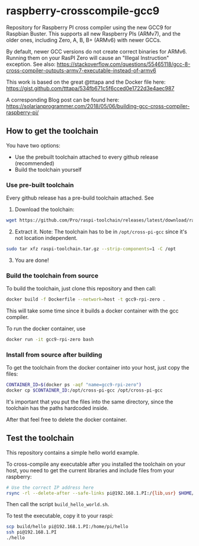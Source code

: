 # raspberry-crosscompile-gcc9

Repository for Raspberry PI cross compiler using the new GCC9 for Raspbian Buster.
This supports all new Raspberry PIs (ARMv7), and the older ones, including Zero, A, B, B+ (ARMv6) with newer GCCs.

By default, newer GCC versions do not create correct binaries for ARMv6.
Running them on your RasPI Zero will cause an "Illegal Instruction" exception.
See also:
https://stackoverflow.com/questions/55465118/gcc-8-cross-compiler-outputs-armv7-executable-instead-of-armv6

This work is based on the great @tttapa and the Docker file here:
https://gist.github.com/tttapa/534fb671c5f6cced0e1722d3e4aec987

A corresponding Blog post can be found here:
https://solarianprogrammer.com/2018/05/06/building-gcc-cross-compiler-raspberry-pi/

## How to get the toolchain

You have two options:

- Use the prebuilt toolchain attached to every github release (recommended)
- Build the toolchain yourself

### Use pre-built toolchain

Every github release has a pre-build toolchain attached.
See

1. Download the toolchain:
```bash
wget https://github.com/Pro/raspi-toolchain/releases/latest/download/raspi-toolchain.tar.gz
```
2. Extract it. Note: The toolchain has to be in `/opt/cross-pi-gcc` since it's not location independent.
```bash
sudo tar xfz raspi-toolchain.tar.gz --strip-components=1 -C /opt
```
3. You are done!

### Build the toolchain from source

To build the toolchain, just clone this repository and then call:

```bash
docker build -f Dockerfile --network=host -t gcc9-rpi-zero .
```

This will take some time since it builds a docker container with the gcc compiler.

To run the docker container, use

```bash
docker run -it gcc9-rpi-zero bash
```

### Install from source after building

To get the toolchain from the docker container into your host, just copy the files:

```bash
CONTAINER_ID=$(docker ps -aqf "name=gcc9-rpi-zero")
docker cp $CONTAINER_ID:/opt/cross-pi-gcc /opt/cross-pi-gcc
```

It's important that you put the files into the same directory, since the toolchain has the paths hardcoded inside.

After that feel free to delete the docker container.

## Test the toolchain

This repository contains a simple hello world example.

To cross-compile any executable after you installed the toolchain on your host,
you need to get the current libraries and include files from your raspberry:

```bash
# Use the correct IP address here
rsync -rl --delete-after --safe-links pi@192.168.1.PI:/{lib,usr} $HOME/rpi/rootfs
```

Then call the script `build_hello_world.sh`.

To test the executable, copy it to your raspi:

```bash
scp build/hello pi@192.168.1.PI:/home/pi/hello
ssh pi@192.168.1.PI
./hello
```
